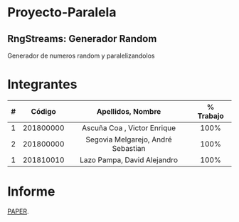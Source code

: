 # Proyecto-Paralela
## RngStreams: Generador Random
Generador de numeros random y paralelizandolos
# Integrantes
|  **#** | **Código** | **Apellidos, Nombre** | **% Trabajo** |
| :---: | :---: | :---: | :---: |
|  1 | 201800000 | Ascuña Coa , Victor Enrique | 100% |
|  2 | 201800000 | Segovia Melgarejo, André Sebastian | 100% |
|  1 | 201810010 | Lazo Pampa, David Alejandro | 100% |
# Informe
[PAPER](https://google.com.pe).